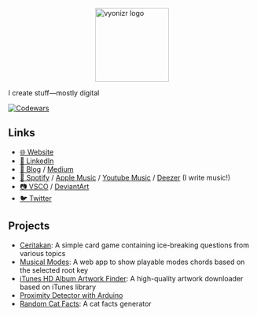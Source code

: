 <img src="https://lh3.googleusercontent.com/fife/AAWUweWtOmIeQn5ICrarx3KX7BpL865iGXMtpCqSAH_JKr6uaXdBVRQW2fdqEa61bFS6PfRkoIPzmY3NJDlRhbEvoJs1WsdQP2M4EniJBGsJ8CNK9UjLGVNywvAaHTg6SSFcjJwcmkreEw3c23t2c8dvCHlzqD5j9Oxte7FTlEPxUIGiuCp1dR2n80RkvdBUhNVzM61a7INSAbSAXjF2Z98lvRIjqmpRzeoj_cH1ejY_O7hqU9jJyli0BbRHQMM1ROhOjccoNJpfNhZEuev-Raj46pUc-7VJ2YWQWknSu0OxfE4vYEja31ei9IHhqdomOMmZX66hT_5EtszD6e3GL1IWdbmlqude5jRpaHtN44F26xp8SHEhH-_uhZPd6-GvB2kmAnd4y-uMpjyJ7afVds07AjWF37-v9cdI4Cj_pIc57s69etTKqUH7GZAfditBDkEmLrmneTZa12lOvxiHhEQ800Pk0otBnT7g2lY2FAxWoo-PfqEa80nOgQYFGMB9RpamTjhpK5rzbQtMTrDW5LR2i6m4OW5vmIyuGn5VkFj0QYuEzHpYZK8Bl8HCJ1PRd-yZZ0Q176FIufz2UuPAhjV2oK2YGu-sGmzlGdCviUDQvunPaeY1bEfxz7pnSFUoGicAoWGFJJv71XwFSMN7Wgz0eM3wF_VhSKBc6hVFSCipMrvkGFJtqGGFfLEgkrpA-UmuAu7VDanCFHdclvOhUIxWPZIA2Va4A_gsdye2jIKC3Oss5-UKkXpbTBZDajviNs0oQZ8SfT-MY3aNNaHguQszebnCj7vjflmFmFw6DHTrwc3PmstZDJsK7dQYewTFNAEqUr4RwZYe1Qr0venwcPg6daDF5V258DuFPAlaR9OFzD_4WBEZxuHvSRxJTIVrc9qenDDsAy0FXDBO-lQp5UJlwSgfUjvNz6qmdArDYBASIZxNRBtlzIRk2W2umoXESdZoC-Ah8g-UqStEf7zuvZbHWy2cdb8a-GSJU_5945o5038BX0th9hNnugIYPwH3LKWqMdQNw9jhERC7rSbBs_be2bMeeDYiBAsPvy4mNDwNqggHwObERAcYGyaijCR0iTC7gp4aS3NzIMg7wzhUDArrQf_G-Gb4ni5cXfqxcCbrG2z0m5Z0zhIbM0Phaic_iC1rAHXfAKt6zFG1gwvj4XSAu31RUQPCf3r82qAqZzdK_zOLyJkqVyQX6WRuDdK-ioP8KQS7ZaLqrWkL4DQDk0Zu94P2Pc0aU79BT0_UWjrkXMkFMPjXWEhlYqKwDiuRy1zpdaSKFgjhnkHKAyxfysN9QmZGl0XfCHSiK2NGliWZJP8sWUKh0NbEOEZhGKHZ3MNIlCS66zcZ8Z_myF12nYpI4euY4pViMNCvjqjGxFL3LI1YdAvCFmtoakkYVi_axNuRq_nI7LnWBTVx9GIjFVnRKL94s3IxbPfrMGsjBg5F25qa-olGeCk8C2wk8acH=w1920-h927" alt="vyonizr logo" height="150" style="display: block; margin: 0 auto"></img>

I create stuff—mostly digital

[![Codewars](https://www.codewars.com/users/vyonizr/badges/micro)](https://www.codewars.com/users/vyonizr)

## Links

- [:globe_with_meridians: Website](https://vyonizr.com/)
- [:man: LinkedIn](https://www.linkedin.com/in/fitrahtur-rahman/)
- [:memo: Blog](https://vyonizr.github.io/) / [Medium](https://medium.com/@vyonizr)
- [:musical_note: Spotify](https://open.spotify.com/artist/40lkpbIOSU33kN0mZyMvFW) / [Apple Music](https://music.apple.com/us/artist/vyonizr/818525307) / [Youtube Music](https://music.youtube.com/channel/UCYKj3afAp5B939DXxPTvknA) / [Deezer](https://www.deezer.com/us/artist/10169226) (I write music!)
- [:camera: VSCO](https://vsco.co/vyonizr/gallery) / [DeviantArt](https://www.deviantart.com/vyonizr)
- [:bird: Twitter](https://twitter.com/vyonizr)

## Projects

- [Ceritakan](https://ceritakan.vyonizr.com/): A simple card game containing ice-breaking questions from various topics
- [Musical Modes](https://modes.vyonizr.com/): A web app to show playable modes chords based on the selected root key
- [iTunes HD Album Artwork Finder](https://iaf.vyonizr.com/): A high-quality artwork downloader based on iTunes library
- [Proximity Detector with Arduino](https://www.linkedin.com/posts/fitrahtur-rahman_arduino-activity-6651742524983648256-rK4q)
- [Random Cat Facts](https://vyonizr-cat-facts.herokuapp.com/): A cat facts generator
